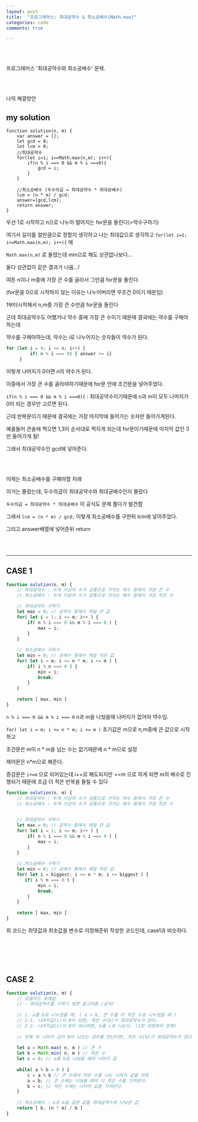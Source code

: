 ```yaml
---
layout: post
title:  "프로그래머스: 최대공약수 & 최소공배수(Math.max)"
categories: code
comments: true

---
```




<br>

<br>

프로그래머스 '최대공약수와 최소공배수' 문제.

<br>

<br>

나의 해결방안



## my solution

~~~Js
function solution(n, m) {
    var answer = [];
    let gcd = 0;
    let lcm = 0;
    //최대공약수
    for(let i=1; i<=Math.max(n,m); i++){
        if(n % i === 0 && m % i ===0){
            gcd = i;
        }
    }
    
    //최소공배수 (두수의곱 = 최대공약수 * 최대공배수)
    lcm = (n * m) / gcd;
    answer=[gcd,lcm];
    return answer;
}
~~~

우선 1로 시작하고 n으로 나누어 떨어지는 for문을 돌린다(=약수구하기)

여기서 길이를 얼만큼으로 정할지 생각하고 나는 최대값으로 생각하고 `for(let i=1; i<=Math.max(n,m); i++){` 에

`Math.max(n,m)` 로 돌렸는데 min으로 해도 상관없나보다... 

둘다 상관없이 같은 결과가 나옴...!

여튼 n이나 m중에 가장 큰 수를 골라서 그만큼 for문을 돌린다. 

(for문을 0으로 시작하지 않는 이유는 나누어버리면 무조건 0이기 때문임)

1부터시작해서 n,m중 가장 큰 수만큼 for문을 돌린다

근데 최대공약수도 어쨌거나 약수 중에 가장 큰 수이기 때문에 결국에는 약수를 구해야하는데

약수를 구해야하는데, 약수는 i로 나누어지는 숫자들이 약수가 된다.

~~~js
for (let i = 0; i <= n; i++) {
         if( n % i === 0) { answer += i}
     }
~~~

이렇게 나머지가 0이면 n의 약수가 된다.

이중에서 가장 큰 수를 골라야하기때문에 for문 안에 조건문을 넣어주었다.

`if(n % i === 0 && m % i ===0){` : 최대공약수이기때문에 n과 m이 모두 나머지가 0이 되는 경우만 고르면 된다.

근데 반복문이기 때문에 결국에는 가장 마지막에 들어가는 숫자만 들어가게된다.

예를들어 콘솔에 찍으면 1,3이 순서대로 찍히게 되는데 for문이기때문에 마지막 값인 3만 들어가게 됨!

그래서 최대공약수인 gcd에 넣어준다.

<br>

<br>

이제는 최소공배수를 구해야할 차례

이거는 몰랐는데, 두수의곱이 최대공약수와 최대공배수인지 몰랐다

`두수의곱 = 최대공약수 * 최대공배수` 이 공식도 문제 풀다가 발견함

그래서 `lcm = (n * m) / gcd;` 이렇게 최소공배수를 구한뒤 lcm에 넣어주었다.

그리고 answer배열에 넣어준뒤 return

<br>

<br>

---

## CASE 1

~~~js
function solution(n, m) {
    // 최대공약수 : 두개 이상의 수가 공통으로 가지는 약수 중에서 가장 큰 수
    // 최소공배수 : 두개 이상의 수가 공통으로 가지는 배수 중에서 가장 작은 수

    // 최대공약수 구하기
    let max = 0; // 공약수 중에서 제일 큰 값
    for( let i = 1; i <= m; i++ ) {
        if( n % i === 0 && m % i === 0 ) {
            max = i;
        }
    }
    
    // 최소공배수 구하기
    let min = 0; // 공배수 중에서 제일 작은 값
    for( let i = m; i <= n * m; i += m ) {
        if( i % n === 0 ) {
            min = i;
            break;
        }
    }
    
    return [ max, min ]
}
~~~

`n % i === 0 && m % i === 0` n과 m을 나눴을때 나머지가 없어야 약수임.

`for( let i = m; i <= n * m; i += m )`  초기값은 m으로 n,m중에 큰 값으로 시작하고

조건문은 m이 n * m을 넘는 수는 없기때문에 n * m으로 설정

제어문은 n*m으로 해준다. 

증감문은 `i+=m` 으로 되어있는데 i++로 해도되지만 +=m 으로 하게 되면 m의 배수로 진행되기 때문에 조금 더 적은 반복을 돌릴 수 있다

~~~js
function solution(n, m) {
    // 최대공약수 : 두개 이상의 수가 공통으로 가지는 약수 중에서 가장 큰 수
    // 최소공배수 : 두개 이상의 수가 공통으로 가지는 배수 중에서 가장 작은 수
		

    // 최대공약수 구하기
    let max = 0; // 공약수 중에서 제일 큰 값
    for( let i = 1; i <= m; i++ ) {
        if( n % i === 0 && m % i === 0 ) {
            max = i;
        }
    }
    
    // 최소공배수 구하기
    let min = 0; // 공배수 중에서 제일 작은 값
    for( let i = biggest; i <= n * m; i += biggest ) {
       if( i % n === 0 ) {
            min = i;
            break;
        }
    }
    
    return [ max, min ]
}
~~~

위 코드는 최댓값과 최솟값을 변수로 지정해준뒤 작성한 코드인데, case1과 비슷하다.

<br>

<br>

<br>

<br>

## CASE 2

~~~js
function solution(n, m) {
    // 유클리드 호제법
    // - 최대공약수를 구하기 위한 알고리즘 (공식)
    
    // 1. a를 b로 나누었을 때, ( a > b, 큰 수를 더 작은 수로 나누었을 때 )
    // 2-1. 나머지값(c)이 0이 되면, 작은 수(b)가 최대공약수가 된다.
    // 2-2. 나머지값(c)이 0이 아니라면, b를 c로 나눈다. (1번 과정부터 반복)
    
    // 반복 후 나머지 값이 0이 나오는 경우를 만난다면, 작은 수(b)가 최대공약수가 된다.
    
    let a = Math.max( n, m ) // 큰 수
    let b = Math.min( n, m ) // 작은 수
    let c = 0; // a를 b로 나눴을 때의 나머지 값
    
    while( a % b > 0 ) {
        c = a % b // 큰 수에서 작은 수를 나눈 나머지 값을 저장
        a = b; // 큰 수에는 나눴을 때의 더 작은 수를 가져온다.
        b = c; // 작은 수에는 나머지 값을 가져온다.
    }
    
    // 최소공배수 : n과 m을 곱한 값을 최대공약수로 나눠준 값
    return [ b, (n * m) / b ]
}
~~~



<br>

<br>

<br>



 

